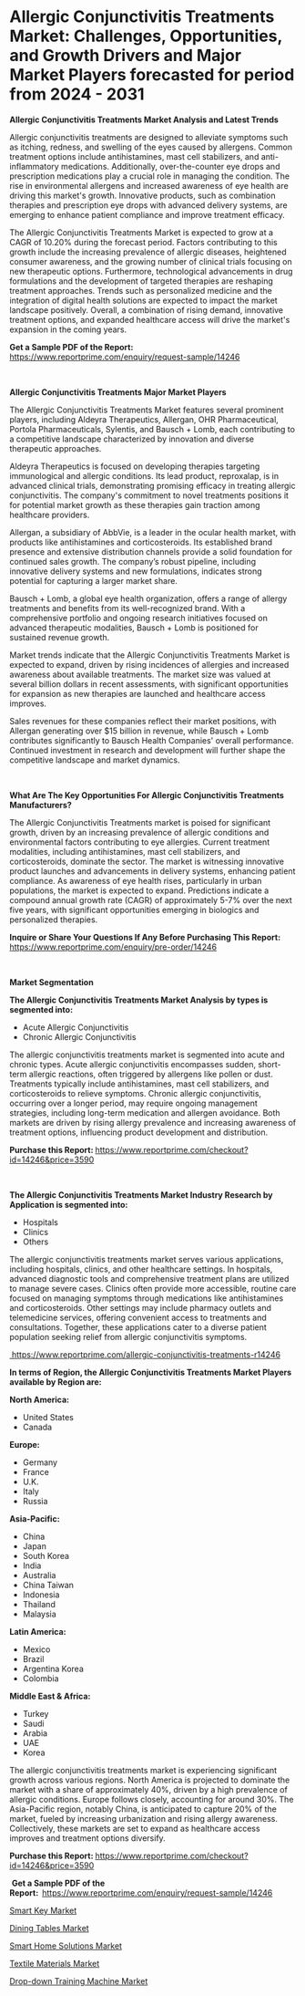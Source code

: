 <p><h1>Allergic Conjunctivitis Treatments Market: Challenges, Opportunities, and Growth Drivers and Major Market Players forecasted for period from 2024 - 2031</h1></p><p><strong>Allergic Conjunctivitis Treatments Market Analysis and Latest Trends</strong></p>
<p><p>Allergic conjunctivitis treatments are designed to alleviate symptoms such as itching, redness, and swelling of the eyes caused by allergens. Common treatment options include antihistamines, mast cell stabilizers, and anti-inflammatory medications. Additionally, over-the-counter eye drops and prescription medications play a crucial role in managing the condition. The rise in environmental allergens and increased awareness of eye health are driving this market's growth. Innovative products, such as combination therapies and prescription eye drops with advanced delivery systems, are emerging to enhance patient compliance and improve treatment efficacy.</p><p>The Allergic Conjunctivitis Treatments Market is expected to grow at a CAGR of 10.20% during the forecast period. Factors contributing to this growth include the increasing prevalence of allergic diseases, heightened consumer awareness, and the growing number of clinical trials focusing on new therapeutic options. Furthermore, technological advancements in drug formulations and the development of targeted therapies are reshaping treatment approaches. Trends such as personalized medicine and the integration of digital health solutions are expected to impact the market landscape positively. Overall, a combination of rising demand, innovative treatment options, and expanded healthcare access will drive the market's expansion in the coming years.</p></p>
<p><strong>Get a Sample PDF of the Report:&nbsp;</strong> <a href="https://www.reportprime.com/enquiry/request-sample/14246?utm_campaign=1832&utm_medium=2&utm_source=Github&utm_content=ia&utm_term=29112024&utm_id=allergic-conjunctivitis-treatments">https://www.reportprime.com/enquiry/request-sample/14246</a></p>
<p>&nbsp;</p>
<p><strong>Allergic Conjunctivitis Treatments Major Market Players</strong></p>
<p><p>The Allergic Conjunctivitis Treatments Market features several prominent players, including Aldeyra Therapeutics, Allergan, OHR Pharmaceutical, Portola Pharmaceuticals, Sylentis, and Bausch + Lomb, each contributing to a competitive landscape characterized by innovation and diverse therapeutic approaches.</p><p>Aldeyra Therapeutics is focused on developing therapies targeting immunological and allergic conditions. Its lead product, reproxalap, is in advanced clinical trials, demonstrating promising efficacy in treating allergic conjunctivitis. The company's commitment to novel treatments positions it for potential market growth as these therapies gain traction among healthcare providers.</p><p>Allergan, a subsidiary of AbbVie, is a leader in the ocular health market, with products like antihistamines and corticosteroids. Its established brand presence and extensive distribution channels provide a solid foundation for continued sales growth. The company’s robust pipeline, including innovative delivery systems and new formulations, indicates strong potential for capturing a larger market share.</p><p>Bausch + Lomb, a global eye health organization, offers a range of allergy treatments and benefits from its well-recognized brand. With a comprehensive portfolio and ongoing research initiatives focused on advanced therapeutic modalities, Bausch + Lomb is positioned for sustained revenue growth.</p><p>Market trends indicate that the Allergic Conjunctivitis Treatments Market is expected to expand, driven by rising incidences of allergies and increased awareness about available treatments. The market size was valued at several billion dollars in recent assessments, with significant opportunities for expansion as new therapies are launched and healthcare access improves.</p><p>Sales revenues for these companies reflect their market positions, with Allergan generating over $15 billion in revenue, while Bausch + Lomb contributes significantly to Bausch Health Companies' overall performance. Continued investment in research and development will further shape the competitive landscape and market dynamics.</p></p>
<p>&nbsp;</p>
<p><strong>What Are The Key Opportunities For Allergic Conjunctivitis Treatments Manufacturers?</strong></p>
<p><p>The Allergic Conjunctivitis Treatments market is poised for significant growth, driven by an increasing prevalence of allergic conditions and environmental factors contributing to eye allergies. Current treatment modalities, including antihistamines, mast cell stabilizers, and corticosteroids, dominate the sector. The market is witnessing innovative product launches and advancements in delivery systems, enhancing patient compliance. As awareness of eye health rises, particularly in urban populations, the market is expected to expand. Predictions indicate a compound annual growth rate (CAGR) of approximately 5-7% over the next five years, with significant opportunities emerging in biologics and personalized therapies.</p></p>
<p><strong>Inquire or Share Your Questions If Any Before Purchasing This Report:</strong> <a href="https://www.reportprime.com/enquiry/pre-order/14246?utm_campaign=1832&utm_medium=2&utm_source=Github&utm_content=ia&utm_term=29112024&utm_id=allergic-conjunctivitis-treatments">https://www.reportprime.com/enquiry/pre-order/14246</a></p>
<p>&nbsp;</p>
<p><strong>Market Segmentation</strong></p>
<p><strong>The Allergic Conjunctivitis Treatments Market Analysis by types is segmented into:</strong></p>
<p><ul><li>Acute Allergic Conjunctivitis</li><li>Chronic Allergic Conjunctivitis</li></ul></p>
<p><p>The allergic conjunctivitis treatments market is segmented into acute and chronic types. Acute allergic conjunctivitis encompasses sudden, short-term allergic reactions, often triggered by allergens like pollen or dust. Treatments typically include antihistamines, mast cell stabilizers, and corticosteroids to relieve symptoms. Chronic allergic conjunctivitis, occurring over a longer period, may require ongoing management strategies, including long-term medication and allergen avoidance. Both markets are driven by rising allergy prevalence and increasing awareness of treatment options, influencing product development and distribution.</p></p>
<p><strong>Purchase this Report:&nbsp;</strong><a href="https://www.reportprime.com/checkout?id=14246&price=3590&utm_campaign=1832&utm_medium=2&utm_source=Github&utm_content=ia&utm_term=29112024&utm_id=allergic-conjunctivitis-treatments">https://www.reportprime.com/checkout?id=14246&price=3590</a></p>
<p>&nbsp;</p>
<p><strong>The Allergic Conjunctivitis Treatments Market Industry Research by Application is segmented into:</strong></p>
<p><ul><li>Hospitals</li><li>Clinics</li><li>Others</li></ul></p>
<p><p>The allergic conjunctivitis treatments market serves various applications, including hospitals, clinics, and other healthcare settings. In hospitals, advanced diagnostic tools and comprehensive treatment plans are utilized to manage severe cases. Clinics often provide more accessible, routine care focused on managing symptoms through medications like antihistamines and corticosteroids. Other settings may include pharmacy outlets and telemedicine services, offering convenient access to treatments and consultations. Together, these applications cater to a diverse patient population seeking relief from allergic conjunctivitis symptoms.</p></p>
<p><a href="https://www.reportprime.com/allergic-conjunctivitis-treatments-r14246?utm_campaign=1832&utm_medium=2&utm_source=Github&utm_content=ia&utm_term=29112024&utm_id=allergic-conjunctivitis-treatments">&nbsp;https://www.reportprime.com/allergic-conjunctivitis-treatments-r14246</a></p>
<p><strong>In terms of Region, the Allergic Conjunctivitis Treatments Market Players available by Region are:</strong></p>
<p>
    <p> <strong> North America: </strong>
        <ul>
            <li>United States</li>
            <li>Canada</li>
        </ul>
        </p> 
    <p> <strong> Europe: </strong>
        <ul>
            <li>Germany</li>
            <li>France</li>
            <li>U.K.</li>
            <li>Italy</li>
            <li>Russia</li>
        </ul>
        </p> 
    <p> <strong> Asia-Pacific: </strong>
        <ul>
            <li>China</li>
            <li>Japan</li>
            <li>South Korea</li>
            <li>India</li>
            <li>Australia</li>
            <li>China Taiwan</li>
            <li>Indonesia</li>
            <li>Thailand</li>
            <li>Malaysia</li>
        </ul>
        </p> 
    <p> <strong> Latin America: </strong>
        <ul>
            <li>Mexico</li>
            <li>Brazil</li>
            <li>Argentina Korea</li>
            <li>Colombia</li>
        </ul>
        </p> 
    <p> <strong> Middle East & Africa: </strong>
        <ul>
            <li>Turkey</li>
            <li>Saudi</li>
            <li>Arabia</li>
            <li>UAE</li>
            <li>Korea</li>
        </ul>
    </p>
    </p>
<p><p>The allergic conjunctivitis treatments market is experiencing significant growth across various regions. North America is projected to dominate the market with a share of approximately 40%, driven by a high prevalence of allergic conditions. Europe follows closely, accounting for around 30%. The Asia-Pacific region, notably China, is anticipated to capture 20% of the market, fueled by increasing urbanization and rising allergy awareness. Collectively, these markets are set to expand as healthcare access improves and treatment options diversify.</p></p>
<p><strong>Purchase this Report: </strong><a href="https://www.reportprime.com/checkout?id=14246&price=3590&utm_campaign=1832&utm_medium=2&utm_source=Github&utm_content=ia&utm_term=29112024&utm_id=allergic-conjunctivitis-treatments">https://www.reportprime.com/checkout?id=14246&price=3590</a></p>
<p>&nbsp;<strong>Get a Sample PDF of the Report:&nbsp;&nbsp;</strong><a href="https://www.reportprime.com/enquiry/request-sample/14246?utm_campaign=1832&utm_medium=2&utm_source=Github&utm_content=ia&utm_term=29112024&utm_id=allergic-conjunctivitis-treatments">https://www.reportprime.com/enquiry/request-sample/14246</a></p>
<p><strong></strong></p>
<p><p><a href="https://www.linkedin.com/pulse/insightful-smart-key-market-size-expected-cagr-122-during-ve4fc?utm_campaign=1832&utm_medium=2&utm_source=Github&utm_content=ia&utm_term=29112024&utm_id=allergic-conjunctivitis-treatments">Smart Key Market</a></p><p><a href="https://issuu.com/reportprime-2/docs/dining-tables-market-size-2030.pptx?utm_campaign=1832&utm_medium=2&utm_source=Github&utm_content=ia&utm_term=29112024&utm_id=allergic-conjunctivitis-treatments">Dining Tables Market</a></p><p><a href="https://www.linkedin.com/pulse/insightful-smart-home-solutions-market-report-analyzing-industry-aphjc?utm_campaign=1832&utm_medium=2&utm_source=Github&utm_content=ia&utm_term=29112024&utm_id=allergic-conjunctivitis-treatments">Smart Home Solutions Market</a></p><p><a href="https://www.linkedin.com/pulse/textile-materials-market-penetration-strategies-untapped-pgt0f?utm_campaign=1832&utm_medium=2&utm_source=Github&utm_content=ia&utm_term=29112024&utm_id=allergic-conjunctivitis-treatments">Textile Materials Market</a></p><p><a href="https://issuu.com/reportprime-2/docs/drop-down-training-machine-market-size-2030.pptx?utm_campaign=1832&utm_medium=2&utm_source=Github&utm_content=ia&utm_term=29112024&utm_id=allergic-conjunctivitis-treatments">Drop-down Training Machine Market</a></p></p>